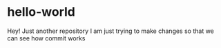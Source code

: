# hello-world
Hey!
Just another repository
I am just trying to make changes
so that we can see how commit works
